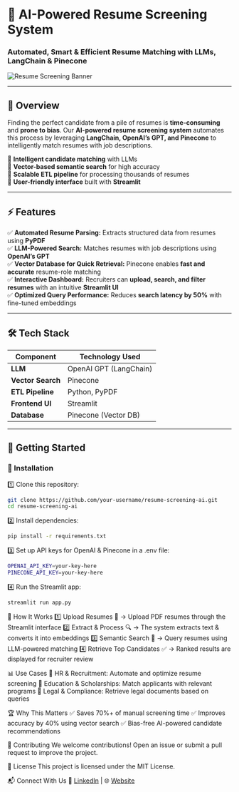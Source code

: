 # 🚀 AI-Powered Resume Screening System  
### Automated, Smart & Efficient Resume Matching with LLMs, LangChain & Pinecone  

![Resume Screening Banner](https://media.istockphoto.com/id/1195108805/photo/human-resources-concept.jpg?s=2048x2048&w=is&k=20&c=d3LpcWAEVtN-DTDPrNj4D-dsN4hEAn5_qn-SAz5yRaM=)

---

## 📌 Overview  
Finding the perfect candidate from a pile of resumes is **time-consuming** and **prone to bias**. Our **AI-powered resume screening system** automates this process by leveraging **LangChain, OpenAI’s GPT, and Pinecone** to intelligently match resumes with job descriptions.  

🔹 **Intelligent candidate matching** with LLMs  
🔹 **Vector-based semantic search** for high accuracy  
🔹 **Scalable ETL pipeline** for processing thousands of resumes  
🔹 **User-friendly interface** built with **Streamlit**  

---

## ⚡ Features  
✅ **Automated Resume Parsing:** Extracts structured data from resumes using **PyPDF**  
✅ **LLM-Powered Search:** Matches resumes with job descriptions using **OpenAI’s GPT**  
✅ **Vector Database for Quick Retrieval:** Pinecone enables **fast and accurate** resume-role matching  
✅ **Interactive Dashboard:** Recruiters can **upload, search, and filter resumes** with an intuitive **Streamlit UI**  
✅ **Optimized Query Performance:** Reduces **search latency by 50%** with fine-tuned embeddings  

---

## 🛠 Tech Stack  
| Component        | Technology Used  |
|-----------------|-----------------|
| **LLM**         | OpenAI GPT (LangChain) |
| **Vector Search** | Pinecone  |
| **ETL Pipeline** | Python, PyPDF  |
| **Frontend UI** | Streamlit  |
| **Database** | Pinecone (Vector DB)  |

---

## 🚀 Getting Started  

### 🔧 Installation  
1️⃣ Clone this repository:  
```bash
git clone https://github.com/your-username/resume-screening-ai.git
cd resume-screening-ai
```

2️⃣ Install dependencies:

```bash
pip install -r requirements.txt
```

3️⃣ Set up API keys for OpenAI & Pinecone in a .env file:
```bash
OPENAI_API_KEY=your-key-here
PINECONE_API_KEY=your-key-here
```

4️⃣ Run the Streamlit app:

```bash
streamlit run app.py
```


🎯 How It Works
1️⃣ Upload Resumes 📄 → Upload PDF resumes through the Streamlit interface
2️⃣ Extract & Process 🔍 → The system extracts text & converts it into embeddings
3️⃣ Semantic Search 🚀 → Query resumes using LLM-powered matching
4️⃣ Retrieve Top Candidates ✅ → Ranked results are displayed for recruiter review

📊 Use Cases
🔹 HR & Recruitment: Automate and optimize resume screening
🔹 Education & Scholarships: Match applicants with relevant programs
🔹 Legal & Compliance: Retrieve legal documents based on queries

🏆 Why This Matters
✅ Saves 70%+ of manual screening time
✅ Improves accuracy by 40% using vector search
✅ Bias-free AI-powered candidate recommendations

🤝 Contributing
We welcome contributions! Open an issue or submit a pull request to improve the project.

📜 License
This project is licensed under the MIT License.

📬 Connect With Us
🔗 [LinkedIn](https://www.linkedin.com/in/riya-chaddha-73321a145) | 🌐 [Website](https://github.com/riya2498)
